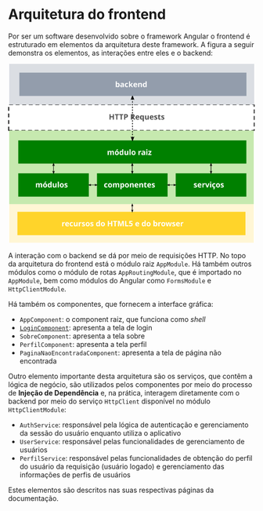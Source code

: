 # Arquitetura do frontend

Por ser um software desenvolvido sobre o framework Angular o frontend é estruturado em elementos da arquitetura deste framework. A figura a seguir demonstra os elementos, as interações entre eles e o backend:

![](graphics/arquitetura.svg)

A interação com o backend se dá por meio de requisições HTTP. No topo da arquitetura do frontend está o módulo raiz `AppModule`. Há também outros módulos como o módulo de rotas `AppRoutingModule`, que é importado no `AppModule`, bem como módulos do Angular como `FormsModule` e `HttpClientModule`.

Há também os componentes, que fornecem a interface gráfica:

* `AppComponent`: o component raiz, que funciona como *shell*
* [`LoginComponent`](login.md): apresenta a tela de login
* `SobreComponent`: apresenta a tela sobre
* `PerfilComponent`: apresenta a tela perfil
* `PaginaNaoEncontradaComponent`: apresenta a tela de página não encontrada

Outro elemento importante desta arquitetura são os serviços, que contêm a lógica de negócio, são utilizados pelos componentes por meio do processo de **Injeção de Dependência** e, na prática, interagem diretamente com o backend por meio do serviço `HttpClient` disponível no módulo `HttpClientModule`:

* `AuthService`: responsável pela lógica de autenticação e gerenciamento da sessão do usuário enquanto utiliza o aplicativo
* `UserService`: responsável pelas funcionalidades de gerenciamento de usuários
* `PerfilService`: responsável pelas funcionalidades de obtenção do perfil do usuário da requisição (usuário logado) e gerenciamento das informações de perfis de usuários

Estes elementos são descritos nas suas respectivas páginas da documentação.
